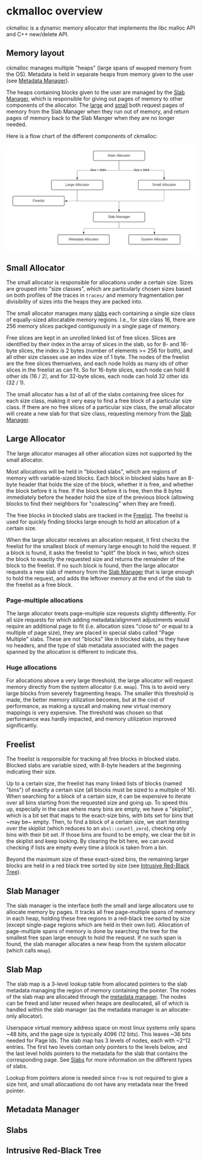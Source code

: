 # ckmalloc overview

ckmalloc is a dynamic memory allocator that implements the libc malloc API and C++ new/delete API.

## Memory layout

ckmalloc manages multiple "heaps" (large spans of `mmap`ped memory from the OS). Metadata is held in separate heaps from memory given to the user (see [Metadata Manager](#metadata-manager)).

The heaps containing blocks given to the user are managed by the [Slab Manager](#slab-manager), which is responsible for giving out pages of memory to other components of the allocator. The [large](#large-allocator) and [small](#small-allocator) both request pages of memory from the Slab Manager when they run out of memory, and return pages of memory back to the Slab Manger when they are no longer needed.

Here is a flow chart of the different components of ckmalloc:

![alt text](img/malloc_flow.png)

## Small Allocator

The small allocator is responsible for allocations under a certain size. Sizes are grouped into "size classes", which are particularly chosen sizes based on both profiles of the traces in `traces/` and memory fragmentation per divisibility of sizes into the heaps they are packed into.

The small allocator manages many [slabs](#slabs) each containing a single size class of equally-sized allocatable memory regions. I.e., for size class 16, there are 256 memory slices packged contiguously in a single page of memory.

Free slices are kept in an unrolled linked list of free slices. Slices are identified by their index in the array of slices in the slab, so for 8- and 16-byte slices, the index is 2 bytes (number of elements >= 256 for both), and all other size classes use an index size of 1 byte. The nodes of the freelist are the free slices themselves, and each node holds as many ids of other slices in the freelist as can fit. So for 16-byte slices, each node can hold 8 other ids (16 / 2), and for 32-byte slices, each node can hold 32 other ids (32 / 1).

The small allocator has a list of all of the slabs containing free slices for each size class, making it very easy to find a free block of a particular size class. If there are no free slices of a particular size class, the small allocator will create a new slab for that size class, requesting memory from the [Slab Manager](#slab-manager).

## Large Allocator

The large allocator manages all other allocation sizes not supported by the small allocator.

Most allocations will be held in "blocked slabs", which are regions of memory with variable-sized blocks. Each block in blocked slabs have an 8-byte header that holds the size of the block, whether it is free, and whether the block before it is free. If the block before it is free, then the 8 bytes immediately before the header hold the size of the previous block (allowing blocks to find their neighbors for "coalescing" when they are freed).

The free blocks in blocked slabs are tracked in the [Freelist](#freelist). The freelist is used for quickly finding blocks large enough to hold an allocation of a certain size.

When the large allocator receives an allocation request, it first checks the freelist for the smallest block of memory large enough to hold the request. If a block is found, it asks the freelist to "split" the block in two, which sizes the block to exactly the requested size and returns the remainder of the block to the freelist. If no such block is found, then the large allocator requests a new slab of memory from the [Slab Manager](#slab-manager) that is large enough to hold the request, and adds the leftover memory at the end of the slab to the freelist as a free block.

### Page-multiple allocations

The large allocator treats page-multiple size requests slightly differently. For all size requests for which adding metadata/alignment adjustments would require an additional page to fit (i.e. allocation sizes "close to" or equal to a multiple of page size), they are placed in special slabs called "Page Multiple" slabs. These are not "blocks" like in blocked slabs, as they have no headers, and the type of slab metadata associated with the pages spanned by the allocation is different to indicate this.

### Huge allocations

For allocations above a very large threshold, the large allocator will request memory directly from the system allocator (i.e. `mmap`). This is to avoid very large blocks from severely fragmenting heaps. The smaller this threshold is made, the better memory utilization becomes, but at the cost of performance, as making a syscall and making new virtual memory mappings is very expensive. The threshold was chosen so that performance was hardly impacted, and memory utilization improved significantly.

## Freelist

The freelist is responsible for tracking all free blocks in blocked slabs. Blocked slabs are variable sized, with 8-byte headers at the beginning indicating their size.

Up to a certain size, the freelist has many linked lists of blocks (named "bins") of exactly a certain size (all blocks must be sized to a multiple of 16). When searching for a block of a certain size, it can be expensive to iterate over all bins starting from the requested size and going up. To speed this up, especially in the case where many bins are empty, we have a "skiplist", which is a bit set that maps to the exact-size bins, with bits set for bins that ~may be~ empty. Then, to find a block of a certain size, we start iterating over the skiplist (which reduces to an `absl::countl_zero`), checking only bins with their bit set. If those bins are found to be empty, we clear the bit in the skiplist and keep looking. By clearing the bit here, we can avoid checking if lists are empty every time a block is taken from a bin.

Beyond the maximum size of these exact-sized bins, the remaining larger blocks are held in a red black tree sorted by size (see [Intrusive Red-Black Tree](#intrusive-red-black-tree)).

## Slab Manager

The slab manager is the interface both the small and large allocators use to allocate memory by pages. It tracks all free page-multiple spans of memory in each heap, holding these free regions in a red-black tree sorted by size (except single-page regions which are held in their own list). Allocation of page-multiple spans of memory is done by searching the tree for the smallest free span large enough to hold the request. If no such span is found, the slab manager allocates a new heap from the system allocator (which calls `mmap`).

## Slab Map

The slab map is a 3-level lookup table from allocated pointers to the slab metadata managing the region of memory containing the pointer. The nodes of the slab map are allocated through the [metadata manager](#metadata-manager). The nodes can be freed and later reused when heaps are deallocated, all of which is handled within the slab manager (as the metadata manager is an allocate-only allocator).

Userspace virtual memory address space on most linux systems only spans ~48 bits, and the page size is typically 4096 (12 bits). This leaves ~36 bits needed for Page Ids. The slab map has 3 levels of nodes, each with ~2^12 entries. The first two levels contain only pointers to the levels below, and the last level holds pointers to the metadata for the slab that contains the corresponding page. See [Slabs](#slabs) for more information on the different types of slabs.

Lookup from pointers alone is needed since `free` is not required to give a size hint, and small allocaations do not have any metadata near the freed pointer.

## Metadata Manager

## Slabs

## Intrusive Red-Black Tree
